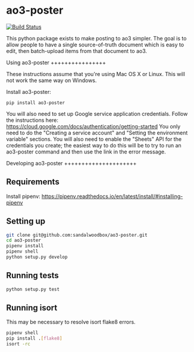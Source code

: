 ao3-poster
==========

[![Build Status](https://travis-ci.org/sandalwoodbox/ao3-poster.svg?branch=master)](https://travis-ci.org/sandalwoodbox/ao3-poster)

This python package exists to make posting to ao3 simpler.
The goal is to allow people to have a single source-of-truth document which is easy to edit, then batch-upload items from that document to ao3.

Using ao3-poster
++++++++++++++++

These instructions assume that you're using Mac OS X or Linux.
This will not work the same way on Windows.

Install ao3-poster:

```
pip install ao3-poster
```

You will also need to set up Google service application credentials.
Follow the instructions here: https://cloud.google.com/docs/authentication/getting-started
You only need to do the "Creating a service account" and "Setting the environment variable" sections.
You will also need to enable the "Sheets" API for the credentials you create; the easiest way to do this will be to try to run an ao3-poster command and then use the link in the error message.

Developing ao3-poster
+++++++++++++++++++++

Requirements
------------
Install pipenv: https://pipenv.readthedocs.io/en/latest/install/#installing-pipenv

Setting up
-----------
```bash
git clone git@github.com:sandalwoodbox/ao3-poster.git
cd ao3-poster
pipenv install
pipenv shell
python setup.py develop
```

Running tests
-------------
```bash
python setup.py test
```

Running isort
-------------
This may be necessary to resolve isort flake8 errors.

```bash
pipenv shell
pip install .[flake8]
isort -rc
```
